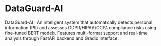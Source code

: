 # DataGuard-AI
DataGuard-AI : An intelligent system that automatically detects personal information (PII) and assesses GDPR/HIPAA/CCPA compliance risks using fine-tuned BERT models. Features multi-format support and real-time analysis through FastAPI backend and Gradio interface.
